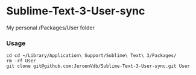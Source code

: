# Sublime-Text-3-User-sync
My personal /Packages/User folder

### Usage

```
cd cd ~/Library/Application\ Support/Sublime\ Text\ 3/Packages/
rm -rf User
git clone git@github.com:JeroenVdb/Sublime-Text-3-User-sync.git User

```
